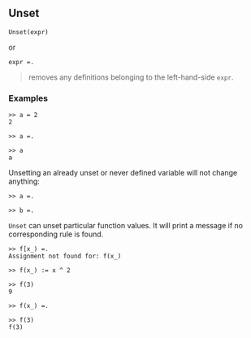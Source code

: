 ## Unset

```
Unset(expr)
```

or

```
expr =.
```
> removes any definitions belonging to the left-hand-side `expr`.

### Examples
 
```
>> a = 2
2

>> a =.

>> a
a
```

Unsetting an already unset or never defined variable will not change anything:

```
>> a =.

>> b =.
```

`Unset` can unset particular function values. It will print a message if no corresponding rule is found.

```
>> f[x_) =.
Assignment not found for: f(x_)

>> f(x_) := x ^ 2

>> f(3)
9

>> f(x_) =.

>> f(3)
f(3)
```